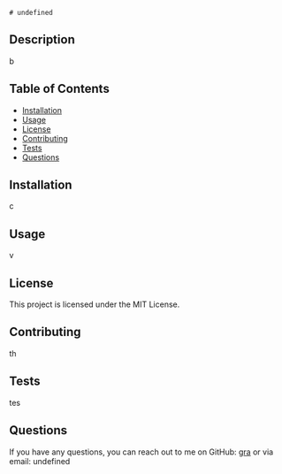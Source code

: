 
    # undefined

## Description
b

## Table of Contents
- [Installation](#installation)
- [Usage](#usage)
- [License](#license)
- [Contributing](#contributing)
- [Tests](#tests)
- [Questions](#questions)

## Installation
c

## Usage
v

## License
This project is licensed under the MIT License.

## Contributing
th

## Tests
tes

## Questions
If you have any questions, you can reach out to me on GitHub: [gra](https://github.com/gra)
or via email: undefined